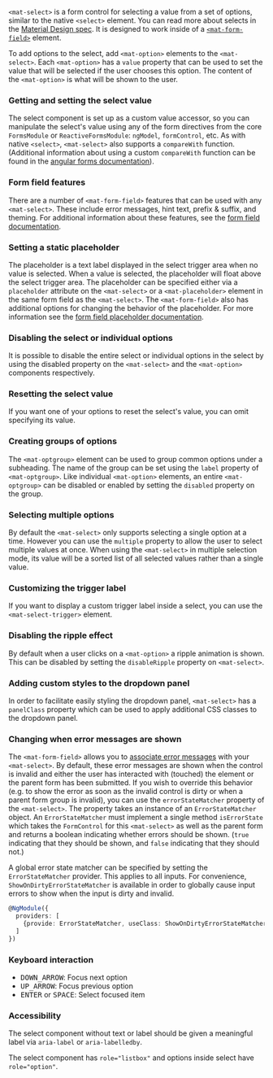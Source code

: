 `<mat-select>` is a form control for selecting a value from a set of options, similar to the native
`<select>` element. You can read more about selects in the
[Material Design spec](https://material.google.com/components/menus.html). It is designed to work
inside of a [`<mat-form-field>`](https://material.angular.io/components/form-field/overview)
element.

To add options to the select, add `<mat-option>` elements to the `<mat-select>`. Each `<mat-option>`
has a `value` property that can be used to set the value that will be selected if the user chooses
this option. The content of the `<mat-option>` is what will be shown to the user.

<!-- example(select-overview) -->

### Getting and setting the select value

The select component is set up as a custom value accessor, so you can manipulate the select's value
using any of the form directives from the core `FormsModule` or `ReactiveFormsModule`: `ngModel`,
`formControl`, etc. As with native `<select>`, `<mat-select>` also supports a `compareWith`
function. (Additional information about using a custom `compareWith` function can be found in the
[angular forms documentation](https://angular.io/api/forms/SelectControlValueAccessor#caveat-option-selection)).

<!-- example(select-form) -->

### Form field features

There are a number of `<mat-form-field>` features that can be used with any `<mat-select>`. These
include error messages, hint text, prefix & suffix, and theming. For additional information about
these features, see the
[form field documentation](https://material.angular.io/components/form-field/overview).

<!-- example(select-hint-error) -->

### Setting a static placeholder

The placeholder is a text label displayed in the select trigger area when no value is selected. When
a value is selected, the placeholder will float above the select trigger area. The placeholder can
be specified either via a `placeholder` attribute on the `<mat-select>` or a `<mat-placeholder>`
element in the same form field as the `<mat-select>`. The `<mat-form-field>` also has additional
options for changing the behavior of the placeholder. For more information see the
[form field placeholder documentation](https://material.angular.io/components/form-field/overview#floating-placeholder).

### Disabling the select or individual options

It is possible to disable the entire select or individual options in the select by using the
disabled property on the `<mat-select>` and the `<mat-option>` components respectively.

<!-- example(select-disabled) -->

### Resetting the select value

If you want one of your options to reset the select's value, you can omit specifying its value.

<!-- example(select-reset) -->

### Creating groups of options

The `<mat-optgroup>` element can be used to group common options under a subheading. The name of the
group can be set using the `label` property of `<mat-optgroup>`. Like individual `<mat-option>`
elements, an entire `<mat-optgroup>` can be disabled or enabled by setting the `disabled` property
on the group.

<!-- example(select-optgroup) -->

### Selecting multiple options

By default the `<mat-select>` only supports selecting a single option at a time. However you can use
the `multiple` property to allow the user to select multiple values at once. When using the
`<mat-select>` in multiple selection mode, its value will be a sorted list of all selected values
rather than a single value.

<!-- example(select-multiple) -->

### Customizing the trigger label

If you want to display a custom trigger label inside a select, you can use the
`<mat-select-trigger>` element.

<!-- example(select-custom-trigger) -->

### Disabling the ripple effect

By default when a user clicks on a `<mat-option>` a ripple animation is shown. This can be disabled
by setting the `disableRipple` property on `<mat-select>`.

<!-- example(select-no-ripple) -->

### Adding custom styles to the dropdown panel

In order to facilitate easily styling the dropdown panel, `<mat-select>` has a `panelClass` property
which can be used to apply additional CSS classes to the dropdown panel.

<!-- example(select-panel-class) -->

### Changing when error messages are shown

The `<mat-form-field>` allows you to
[associate error messages](https://material.angular.io/components/form-field/overview#error-messages)
with your `<mat-select>`. By default, these error messages are shown when the control is invalid and
either the user has interacted with (touched) the element or the parent form has been submitted. If
you wish to override this behavior (e.g. to show the error as soon as the invalid control is dirty
or when a parent form group is invalid), you can use the `errorStateMatcher` property of the
`<mat-select>`. The property takes an instance of an `ErrorStateMatcher` object. An
`ErrorStateMatcher` must implement a single method `isErrorState` which takes the `FormControl` for
this `<mat-select>` as well as the parent form and returns a boolean indicating whether errors
should be shown. (`true` indicating that they should be shown, and `false` indicating that they
should not.)

<!-- example(select-error-state-matcher) -->

A global error state matcher can be specified by setting the `ErrorStateMatcher` provider. This
applies to all inputs. For convenience, `ShowOnDirtyErrorStateMatcher` is available in order to
globally cause input errors to show when the input is dirty and invalid.

```ts
@NgModule({
  providers: [
    {provide: ErrorStateMatcher, useClass: ShowOnDirtyErrorStateMatcher}
  ]
})
```

### Keyboard interaction
- <kbd>DOWN_ARROW</kbd>: Focus next option
- <kbd>UP_ARROW</kbd>: Focus previous option
- <kbd>ENTER</kbd> or <kbd>SPACE</kbd>: Select focused item

### Accessibility
The select component without text or label should be given a meaningful label via
`aria-label` or `aria-labelledby`.

The select component has `role="listbox"` and options inside select have `role="option"`.
